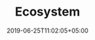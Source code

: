 ---
title: "Ecosystem"
date: 2019-06-25T11:02:05+05:00
icon: "ti-map-alt"
description: "The Noteblockchain Ecosystem"
type : "pages"
---